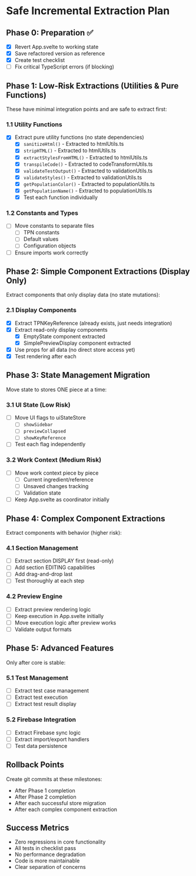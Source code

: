 # Safe Incremental Extraction Plan

## Phase 0: Preparation ✅
- [x] Revert App.svelte to working state
- [x] Save refactored version as reference
- [x] Create test checklist
- [ ] Fix critical TypeScript errors (if blocking)

## Phase 1: Low-Risk Extractions (Utilities & Pure Functions)
These have minimal integration points and are safe to extract first:

### 1.1 Utility Functions
- [x] Extract pure utility functions (no state dependencies)
  - [x] `sanitizeHtml()` - Extracted to htmlUtils.ts
  - [x] `stripHTML()` - Extracted to htmlUtils.ts
  - [x] `extractStylesFromHTML()` - Extracted to htmlUtils.ts
  - [x] `transpileCode()` - Extracted to codeTransformUtils.ts
  - [x] `validateTestOutput()` - Extracted to validationUtils.ts
  - [x] `validateStyles()` - Extracted to validationUtils.ts
  - [x] `getPopulationColor()` - Extracted to populationUtils.ts
  - [x] `getPopulationName()` - Extracted to populationUtils.ts
  - [x] Test each function individually

### 1.2 Constants and Types
- [ ] Move constants to separate files
  - [ ] TPN constants
  - [ ] Default values
  - [ ] Configuration objects
- [ ] Ensure imports work correctly

## Phase 2: Simple Component Extractions (Display Only)
Extract components that only display data (no state mutations):

### 2.1 Display Components
- [x] Extract TPNKeyReference (already exists, just needs integration)
- [x] Extract read-only display components
  - [x] EmptyState component extracted
  - [x] SimplePreviewDisplay component extracted  
- [x] Use props for all data (no direct store access yet)
- [x] Test rendering after each

## Phase 3: State Management Migration
Move state to stores ONE piece at a time:

### 3.1 UI State (Low Risk)
- [ ] Move UI flags to uiStateStore
  - [ ] `showSidebar`
  - [ ] `previewCollapsed`
  - [ ] `showKeyReference`
- [ ] Test each flag independently

### 3.2 Work Context (Medium Risk)
- [ ] Move work context piece by piece
  - [ ] Current ingredient/reference
  - [ ] Unsaved changes tracking
  - [ ] Validation state
- [ ] Keep App.svelte as coordinator initially

## Phase 4: Complex Component Extractions
Extract components with behavior (higher risk):

### 4.1 Section Management
- [ ] Extract section DISPLAY first (read-only)
- [ ] Add section EDITING capabilities
- [ ] Add drag-and-drop last
- [ ] Test thoroughly at each step

### 4.2 Preview Engine
- [ ] Extract preview rendering logic
- [ ] Keep execution in App.svelte initially
- [ ] Move execution logic after preview works
- [ ] Validate output formats

## Phase 5: Advanced Features
Only after core is stable:

### 5.1 Test Management
- [ ] Extract test case management
- [ ] Extract test execution
- [ ] Extract test result display

### 5.2 Firebase Integration
- [ ] Extract Firebase sync logic
- [ ] Extract import/export handlers
- [ ] Test data persistence

## Rollback Points
Create git commits at these milestones:
- After Phase 1 completion
- After Phase 2 completion
- After each successful store migration
- After each complex component extraction

## Success Metrics
- Zero regressions in core functionality
- All tests in checklist pass
- No performance degradation
- Code is more maintainable
- Clear separation of concerns